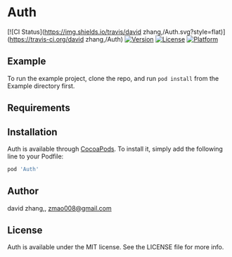 # Auth

[![CI Status](https://img.shields.io/travis/david zhang,/Auth.svg?style=flat)](https://travis-ci.org/david zhang,/Auth)
[![Version](https://img.shields.io/cocoapods/v/Auth.svg?style=flat)](https://cocoapods.org/pods/Auth)
[![License](https://img.shields.io/cocoapods/l/Auth.svg?style=flat)](https://cocoapods.org/pods/Auth)
[![Platform](https://img.shields.io/cocoapods/p/Auth.svg?style=flat)](https://cocoapods.org/pods/Auth)

## Example

To run the example project, clone the repo, and run `pod install` from the Example directory first.

## Requirements

## Installation

Auth is available through [CocoaPods](https://cocoapods.org). To install
it, simply add the following line to your Podfile:

```ruby
pod 'Auth'
```

## Author

david zhang,, zmao008@gmail.com

## License

Auth is available under the MIT license. See the LICENSE file for more info.
